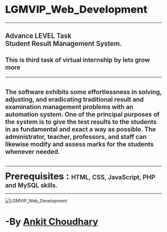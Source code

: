 <h1 style="font-weight: 800; font-size: calc(14px + 2vmin)"> LGMVIP_Web_Development</h1>

***



<h2 style="font-weight: 600;">
Advance LEVEL Task
<br>
Student Result Management System.</h2>

<h3 style="font-weight: 600; font-size: calc(10px + 1vmin)">This is third task of virtual internship by lets grow more</h3>

***
<p style="font-size: calc(10px + 1vmin); font-weight:600; padding: 15px 0px;">
The software exhibits some effortlessness in solving, adjusting, and eradicating traditional result and examination management problems with an automation system. One of the principal purposes of the system is to give the test results to the students in as fundamental and exact a way as possible. The administrator, teacher, professors, and staff can likewise modify and assess marks for the students whenever needed.
</p>

***

<b style="font-weight:700; font-size: calc(10px + 2vmin)">Prerequisites : </b> <span style="font-size: calc(10px + 1vmin); font-weight:600;">HTML, CSS, JavaScript, PHP and MySQL skills.</span>

***


![LGMVIP_Web_Development]()


<h2 style="font-size: calc(10px + 2vmin)">
-By <a style="font-size: calc(10px + 2vmin); cursor: pointer;" href="https://github.com/ankit1509">Ankit Choudhary</a></h2>